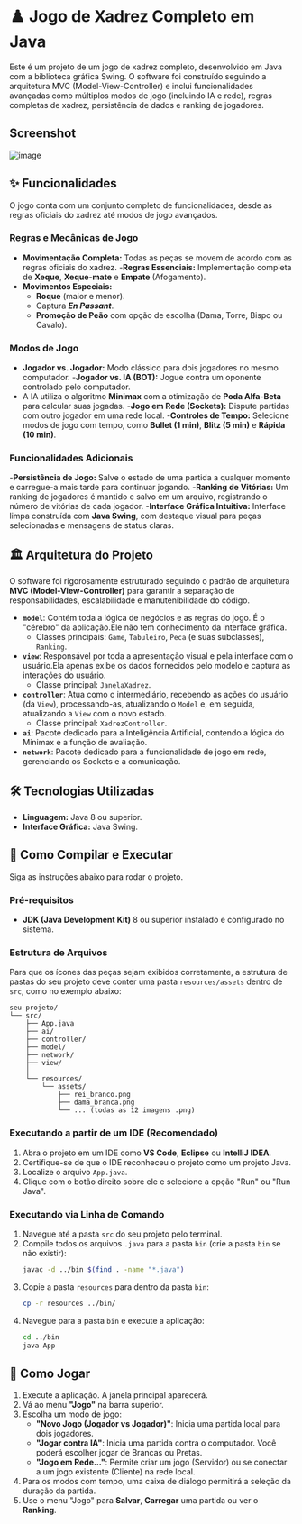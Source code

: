 
# ♟️ Jogo de Xadrez Completo em Java

Este é um projeto de um jogo de xadrez completo, desenvolvido em Java com a biblioteca gráfica Swing. O software foi construído seguindo a arquitetura MVC (Model-View-Controller) e inclui funcionalidades avançadas como múltiplos modos de jogo (incluindo IA e rede), regras completas de xadrez, persistência de dados e ranking de jogadores.

## Screenshot

![image](https://github.com/user-attachments/assets/23086795-9a75-4613-bb3e-333d1906241a)

## ✨ Funcionalidades

O jogo conta com um conjunto completo de funcionalidades, desde as regras oficiais do xadrez até modos de jogo avançados.

### Regras e Mecânicas de Jogo

  - **Movimentação Completa:** Todas as peças se movem de acordo com as regras oficiais do xadrez.
  -**Regras Essenciais:** Implementação completa de **Xeque**, **Xeque-mate** e **Empate** (Afogamento).
  - **Movimentos Especiais:**
      - **Roque** (maior e menor).
      - Captura ***En Passant***.
      - **Promoção de Peão** com opção de escolha (Dama, Torre, Bispo ou Cavalo).

### Modos de Jogo

  - **Jogador vs. Jogador:** Modo clássico para dois jogadores no mesmo computador.
  -**Jogador vs. IA (BOT):** Jogue contra um oponente controlado pelo computador.
  - A IA utiliza o algoritmo **Minimax** com a otimização de **Poda Alfa-Beta** para calcular suas jogadas.
  -**Jogo em Rede (Sockets):** Dispute partidas com outro jogador em uma rede local.
  -**Controles de Tempo:** Selecione modos de jogo com tempo, como **Bullet (1 min)**, **Blitz (5 min)** e **Rápida (10 min)**.

### Funcionalidades Adicionais

  -**Persistência de Jogo:** Salve o estado de uma partida a qualquer momento e carregue-a mais tarde para continuar jogando.
  -**Ranking de Vitórias:** Um ranking de jogadores é mantido e salvo em um arquivo, registrando o número de vitórias de cada jogador.
  -**Interface Gráfica Intuitiva:** Interface limpa construída com **Java Swing**, com destaque visual para peças selecionadas e mensagens de status claras.

## 🏛️ Arquitetura do Projeto

O software foi rigorosamente estruturado seguindo o padrão de arquitetura **MVC (Model-View-Controller)** para garantir a separação de responsabilidades, escalabilidade e manutenibilidade do código.

  * **`model`**: Contém toda a lógica de negócios e as regras do jogo. É o "cérebro" da aplicação.Ele não tem conhecimento da interface gráfica.
      * Classes principais: `Game`, `Tabuleiro`, `Peca` (e suas subclasses), `Ranking`.
  * **`view`**: Responsável por toda a apresentação visual e pela interface com o usuário.Ela apenas exibe os dados fornecidos pelo modelo e captura as interações do usuário.
      * Classe principal: `JanelaXadrez`.
  * **`controller`**: Atua como o intermediário, recebendo as ações do usuário (da `View`), processando-as, atualizando o `Model` e, em seguida, atualizando a `View` com o novo estado.
      * Classe principal: `XadrezController`.
  * **`ai`**: Pacote dedicado para a Inteligência Artificial, contendo a lógica do Minimax e a função de avaliação.
  * **`network`**: Pacote dedicado para a funcionalidade de jogo em rede, gerenciando os Sockets e a comunicação.


## 🛠️ Tecnologias Utilizadas

  * **Linguagem:** Java 8 ou superior.
  * **Interface Gráfica:** Java Swing.

## 🚀 Como Compilar e Executar

Siga as instruções abaixo para rodar o projeto.

### Pré-requisitos

  - **JDK (Java Development Kit)** 8 ou superior instalado e configurado no sistema.

### Estrutura de Arquivos

Para que os ícones das peças sejam exibidos corretamente, a estrutura de pastas do seu projeto deve conter uma pasta `resources/assets` dentro de `src`, como no exemplo abaixo:

```
seu-projeto/
└── src/
    ├── App.java
    ├── ai/
    ├── controller/
    ├── model/
    ├── network/
    ├── view/
    │
    └── resources/
        └── assets/
            ├── rei_branco.png
            ├── dama_branca.png
            └── ... (todas as 12 imagens .png)
```

### Executando a partir de um IDE (Recomendado)

1.  Abra o projeto em um IDE como **VS Code**, **Eclipse** ou **IntelliJ IDEA**.
2.  Certifique-se de que o IDE reconheceu o projeto como um projeto Java.
3.  Localize o arquivo `App.java`.
4.  Clique com o botão direito sobre ele e selecione a opção "Run" ou "Run Java".

### Executando via Linha de Comando

1.  Navegue até a pasta `src` do seu projeto pelo terminal.
2.  Compile todos os arquivos `.java` para a pasta `bin` (crie a pasta `bin` se não existir):
    ```bash
    javac -d ../bin $(find . -name "*.java")
    ```
3.  Copie a pasta `resources` para dentro da pasta `bin`:
    ```bash
    cp -r resources ../bin/
    ```
4.  Navegue para a pasta `bin` e execute a aplicação:
    ```bash
    cd ../bin
    java App
    ```

## 📖 Como Jogar

1.  Execute a aplicação. A janela principal aparecerá.
2.  Vá ao menu **"Jogo"** na barra superior.
3.  Escolha um modo de jogo:
      * **"Novo Jogo (Jogador vs Jogador)"**: Inicia uma partida local para dois jogadores.
      * **"Jogar contra IA"**: Inicia uma partida contra o computador. Você poderá escolher jogar de Brancas ou Pretas.
      * **"Jogo em Rede..."**: Permite criar um jogo (Servidor) ou se conectar a um jogo existente (Cliente) na rede local.
4.  Para os modos com tempo, uma caixa de diálogo permitirá a seleção da duração da partida.
5.  Use o menu "Jogo" para **Salvar**, **Carregar** uma partida ou ver o **Ranking**.
